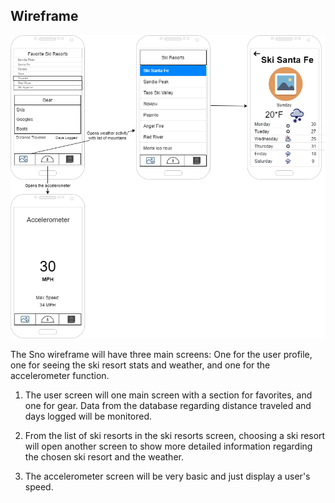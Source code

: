 ## Wireframe

[![Wireframe](../img/sno-wireframe.png)](../pdf/sno-wireframe.pdf)

The Sno wireframe will have three main screens: One for the user profile, one for seeing the ski resort stats and weather, 
and one for the accelerometer function.

  1. The user screen will one main screen with a section for favorites, and one for gear. Data from the database regarding distance traveled and days logged will be monitored.  

  2. From the list of ski resorts in the ski resorts screen, choosing a ski resort will open another screen to show 
more detailed information regarding the chosen ski resort and the weather.

  3. The accelerometer screen will be very basic and just display a user's speed.